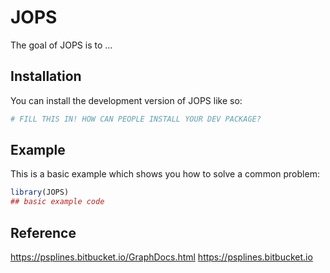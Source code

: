 
# JOPS

<!-- badges: start -->
<!-- badges: end -->

The goal of JOPS is to ...

## Installation

You can install the development version of JOPS like so:

``` r
# FILL THIS IN! HOW CAN PEOPLE INSTALL YOUR DEV PACKAGE?
```

## Example

This is a basic example which shows you how to solve a common problem:

``` r
library(JOPS)
## basic example code
```

## Reference

<https://psplines.bitbucket.io/GraphDocs.html>
<https://psplines.bitbucket.io>

